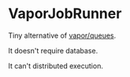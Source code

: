 # VaporJobRunner

Tiny alternative of [vapor/queues](https://github.com/vapor/queues).

It doesn't require database.

It can't distributed execution.
